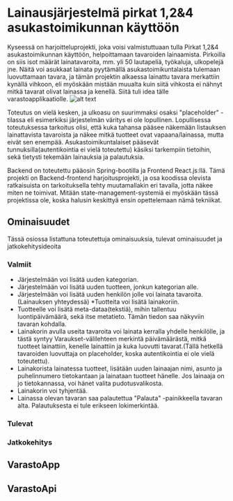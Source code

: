 # Lainausjärjestelmä pirkat 1,2&4 asukastoimikunnan käyttöön 
Kyseessä on harjoitteluprojekti, joka voisi valmistuttuaan tulla Pirkat 1,2&4 asukastoimikunnan käyttöön, helpoittamaan tavaroiden lainaamista. Pirkoilla on siis isot määrät lainatavaroita, mm. yli 50 lautapeliä, työkaluja, ulkopelejä jne. Näitä voi asukkaat lainata pyytämällä asukastoimikuntalaista tulemaan luovuttamaan tavara, ja tämän projektin alkaessa lainattu tavara merkattiin kynällä vihkoon, eli myöskään mistään muualta kuin siitä vihkosta ei nähnyt mitkä tavarat olivat lainassa ja kenellä.
Siitä tuli idea tälle varastoapplikaatiolle.
![alt text](https://www.dropbox.com/s/lmskq84lbnp5xhi/Screenshot%202018-03-28%2019.19.53.png?raw=1)

Toteutus on vielä kesken, ja ulkoasu on suurimmaksi osaksi "placeholder" -tilassa eli esimerkiksi järjestelmän väritys ei ole lopullinen. Lopullisessa toteutuksessa tarkoitus olisi, että kuka tahansa pääsee näkemään listauksen lainattavista tavaroista ja näkee mitkä tuotteet ovat vapaana/lainassa, mutta eivät sen enempää. Asukastoimikuntalaiset pääsevät tunnuksilla(autentikointia ei vielä toteutettu) käsiksi tarkempiin tietoihin, sekä tietysti tekemään lainauksia ja palautuksia.

Backend on toteutettu pääosin Spring-bootilla ja Frontend React.js:llä. Tämä projekti on Backend-frontend harjoitusprojekti, ja osa koodissa olevista ratkaisuista on tarkoituksella tehty muutamallakin eri tavalla, jotta näkee miten ne toimivat. Mitään state-management-systemiä ei myöskään tässä projektissa ole, koska halusin keskittyä ensin opettelemaan nämä tekniikat.

## Ominaisuudet
Tässä osiossa listattuna toteutettuja ominaisuuksia, tulevat ominaisuudet ja jatkokehitysideoita
### Valmiit
* Järjestelmään voi lisätä uuden kategorian. 
* Järjestelmään voi lisätä uuden tuotteen, jonkun kategorian alle.
* Järjestelmään voi lisätä uuden henkilön jolle voi lainata tavaroita.(Lainauksen yhteydessä)
*Tuotteita voi lisätä lainakoriin. 
* Tuotteelle voi lisätä meta-dataa(tekstiä), mihin tallentuu luontipäivämäärä, sekä itse metatieto. Tämän tiedon saa näkyviin tavaran kohdalla.
* Lainakorin avulla useita tavaroita voi lainata kerralla yhdelle henkilölle, ja tästä syntyy Varaukset-välilehteen merkintä päivämäärästä, mitkä tuotteet lainattiin, kenelle lainattiin ja kuka luovutti tavarat.(Tällä hetkellä tavaroiden luovuttaja on placeholder, koska autentikointia ei ole vielä toteutettu).
* Lainakorista lainatessa tuotteet, lisätään uuden lainaajan nimi, asunto ja puhelinnumero tietokantaan ja lainataan tuotteet hänelle. Jos lainaaja on jo tietokannassa, voi hänet valita pudotusvalikosta.
* Lainakorin voi tyhjentää.
* Lainassa olevan tavaran saa palautettua "Palauta" -painikkeella tavaran alta. Palautuksesta ei tule erikseen lokimerkintää.

### Tulevat

### Jatkokehitys

## VarastoApp

## VarastoApi

